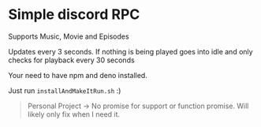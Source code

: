 # Simple discord RPC

Supports Music, Movie and Episodes

Updates every 3 seconds. If nothing is being played goes into idle and only
checks for playback every 30 seconds

Your need to have npm and deno installed.

Just run `installAndMakeItRun.sh` :)

> Personal Project -> No promise for support or function promise. Will likely
> only fix when I need it.
